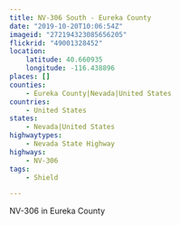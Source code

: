 ```yaml
---
title: NV-306 South - Eureka County
date: "2019-10-20T10:06:54Z"
imageid: "272194323085656205"
flickrid: "49001328452"
location:
    latitude: 40.660935
    longitude: -116.438896
places: []
counties:
    - Eureka County|Nevada|United States
countries:
    - United States
states:
    - Nevada|United States
highwaytypes:
    - Nevada State Highway
highways:
    - NV-306
tags:
    - Shield

---
```

NV-306 in Eureka County